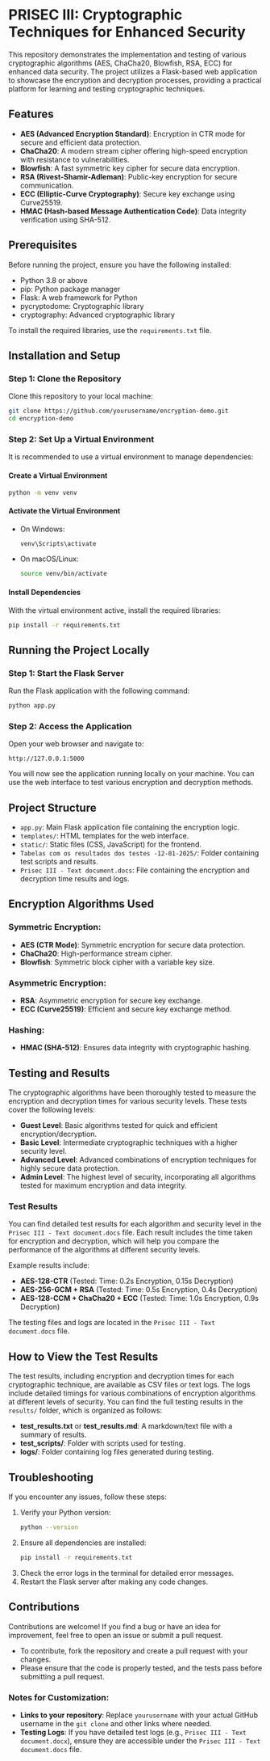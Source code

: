 # PRISEC III: Cryptographic Techniques for Enhanced Security

This repository demonstrates the implementation and testing of various cryptographic algorithms (AES, ChaCha20, Blowfish, RSA, ECC) for enhanced data security. The project utilizes a Flask-based web application to showcase the encryption and decryption processes, providing a practical platform for learning and testing cryptographic techniques.

## Features

- **AES (Advanced Encryption Standard)**: Encryption in CTR mode for secure and efficient data protection.
- **ChaCha20**: A modern stream cipher offering high-speed encryption with resistance to vulnerabilities.
- **Blowfish**: A fast symmetric key cipher for secure data encryption.
- **RSA (Rivest-Shamir-Adleman)**: Public-key encryption for secure communication.
- **ECC (Elliptic-Curve Cryptography)**: Secure key exchange using Curve25519.
- **HMAC (Hash-based Message Authentication Code)**: Data integrity verification using SHA-512.
  
## Prerequisites

Before running the project, ensure you have the following installed:

- Python 3.8 or above
- pip: Python package manager
- Flask: A web framework for Python
- pycryptodome: Cryptographic library
- cryptography: Advanced cryptographic library

To install the required libraries, use the `requirements.txt` file.

## Installation and Setup

### Step 1: Clone the Repository

Clone this repository to your local machine:

```bash
git clone https://github.com/yourusername/encryption-demo.git
cd encryption-demo
```

### Step 2: Set Up a Virtual Environment

It is recommended to use a virtual environment to manage dependencies:

#### Create a Virtual Environment

```bash
python -m venv venv
```

#### Activate the Virtual Environment

- On Windows:
  ```bash
  venv\Scripts\activate
  ```
- On macOS/Linux:
  ```bash
  source venv/bin/activate
  ```

#### Install Dependencies

With the virtual environment active, install the required libraries:

```bash
pip install -r requirements.txt
```

## Running the Project Locally

### Step 1: Start the Flask Server

Run the Flask application with the following command:

```bash
python app.py
```

### Step 2: Access the Application

Open your web browser and navigate to:

```
http://127.0.0.1:5000
```

You will now see the application running locally on your machine. You can use the web interface to test various encryption and decryption methods.

## Project Structure

- `app.py`: Main Flask application file containing the encryption logic.
- `templates/`: HTML templates for the web interface.
- `static/`: Static files (CSS, JavaScript) for the frontend.
- `Tabelas com os resultados dos testes -12-01-2025/`: Folder containing test scripts and results.
- `Prisec III - Text document.docs`: File containing the encryption and decryption time results and logs.

## Encryption Algorithms Used

### Symmetric Encryption:
- **AES (CTR Mode)**: Symmetric encryption for secure data protection.
- **ChaCha20**: High-performance stream cipher.
- **Blowfish**: Symmetric block cipher with a variable key size.

### Asymmetric Encryption:
- **RSA**: Asymmetric encryption for secure key exchange.
- **ECC (Curve25519)**: Efficient and secure key exchange method.

### Hashing:
- **HMAC (SHA-512)**: Ensures data integrity with cryptographic hashing.

## Testing and Results

The cryptographic algorithms have been thoroughly tested to measure the encryption and decryption times for various security levels. These tests cover the following levels:

- **Guest Level**: Basic algorithms tested for quick and efficient encryption/decryption.
- **Basic Level**: Intermediate cryptographic techniques with a higher security level.
- **Advanced Level**: Advanced combinations of encryption techniques for highly secure data protection.
- **Admin Level**: The highest level of security, incorporating all algorithms tested for maximum encryption and data integrity.

### Test Results

You can find detailed test results for each algorithm and security level in the `Prisec III - Text document.docs` file. Each result includes the time taken for encryption and decryption, which will help you compare the performance of the algorithms at different security levels.

Example results include:
- **AES-128-CTR** (Tested: Time: 0.2s Encryption, 0.15s Decryption)
- **AES-256-GCM + RSA** (Tested: Time: 0.5s Encryption, 0.4s Decryption)
- **AES-128-CCM + ChaCha20 + ECC** (Tested: Time: 1.0s Encryption, 0.9s Decryption)

The testing files and logs are located in the `Prisec III - Text document.docs` file. 

## How to View the Test Results

The test results, including encryption and decryption times for each cryptographic technique, are available as CSV files or text logs. The logs include detailed timings for various combinations of encryption algorithms at different levels of security. You can find the full testing results in the `results/` folder, which is organized as follows:

- **test_results.txt** or **test_results.md**: A markdown/text file with a summary of results.
- **test_scripts/**: Folder with scripts used for testing.
- **logs/**: Folder containing log files generated during testing.

## Troubleshooting

If you encounter any issues, follow these steps:

1. Verify your Python version:
   ```bash
   python --version
   ```
2. Ensure all dependencies are installed:
   ```bash
   pip install -r requirements.txt
   ```
3. Check the error logs in the terminal for detailed error messages.
4. Restart the Flask server after making any code changes.

## Contributions

Contributions are welcome! If you find a bug or have an idea for improvement, feel free to open an issue or submit a pull request.

- To contribute, fork the repository and create a pull request with your changes.
- Please ensure that the code is properly tested, and the tests pass before submitting a pull request.



### Notes for Customization:

- **Links to your repository**: Replace `yourusername` with your actual GitHub username in the `git clone` and other links where needed.
- **Testing Logs**: If you have detailed test logs (e.g., `Prisec III - Text document.docx`), ensure they are accessible under the `Prisec III - Text document.docs` file.

